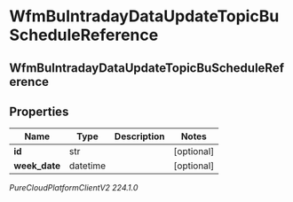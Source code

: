 # WfmBuIntradayDataUpdateTopicBuScheduleReference

## WfmBuIntradayDataUpdateTopicBuScheduleReference

## Properties

|Name | Type | Description | Notes|
|------------ | ------------- | ------------- | -------------|
| **id** | str |  | [optional] |
| **week_date** | datetime |  | [optional] |



_PureCloudPlatformClientV2 224.1.0_
